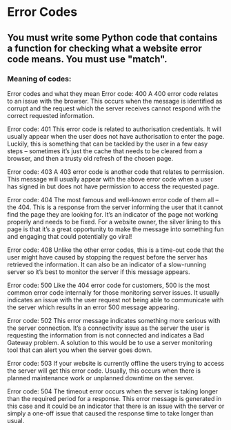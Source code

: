 # Error Codes
## You must write some Python code that contains a function for checking what a website error code means. You must use "match".
### Meaning of codes:
Error codes and what they mean
Error code: 400
A 400 error code relates to an issue with the browser. This occurs when the message is identified as corrupt and the request which the server receives cannot respond with the correct requested information. 

Error code: 401
This error code is related to authorisation credentials. It will usually appear when the user does not have authorisation to enter the page. Luckily, this is something that can be tackled by the user in a few easy steps – sometimes it’s just the cache that needs to be cleared from a browser, and then a trusty old refresh of the chosen page.

Error code: 403
A 403 error code is another code that relates to permission. This message will usually appear with the above error code when a user has signed in but does not have permission to access the requested page. 

Error code: 404
The most famous and well-known error code of them all – the 404. This is a response from the server informing the user that it cannot find the page they are looking for. It’s an indicator of the page not working properly and needs to be fixed. For a website owner, the silver lining to this page is that it’s a great opportunity to make the message into something fun and engaging that could potentially go viral!

Error code: 408
Unlike the other error codes, this is a time-out code that the user might have caused by stopping the request before the server has retrieved the information. It can also be an indicator of a slow-running server so it’s best to monitor the server if this message appears. 

Error code: 500
Like the 404 error code for customers, 500 is the most common error code internally for those monitoring server issues. It usually indicates an issue with the user request not being able to communicate with the server which results in an error 500 message appearing.  

Error code: 502
This error message indicates something more serious with the server connection. It’s a connectivity issue as the server the user is requesting the information from is not connected and indicates a Bad Gateway problem. A solution to this would be to use a server monitoring tool that can alert you when the server goes down.

Error code: 503
If your website is currently offline the users trying to access the server will get this error code. Usually, this occurs when there is planned maintenance work or unplanned downtime on the server. 

Error code: 504
The timeout error occurs when the server is taking longer than the required period for a response. This error message is generated in this case and it could be an indicator that there is an issue with the server or simply a one-off issue that caused the response time to take longer than usual. 
